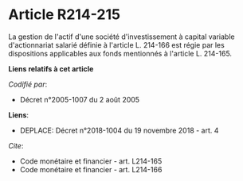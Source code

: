 # Article R214-215

La gestion de l'actif d'une société d'investissement à capital variable d'actionnariat salarié définie à l'article L. 214-166
est régie par les dispositions applicables aux fonds mentionnés à l'article L. 214-165.

**Liens relatifs à cet article**

_Codifié par_:

  - Décret n°2005-1007 du 2 août 2005

**Liens**:

  - DEPLACE: Décret n°2018-1004 du 19 novembre 2018 - art. 4

_Cite_:

  - Code monétaire et financier - art. L214-165
  - Code monétaire et financier - art. L214-166
